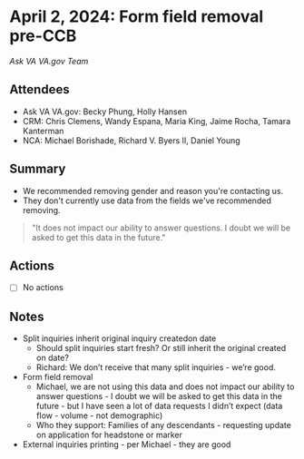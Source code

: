 # April 2, 2024: Form field removal pre-CCB
*Ask VA VA.gov Team*

## Attendees

- Ask VA VA.gov: Becky Phung, Holly Hansen
- CRM: Chris Clemens, Wandy Espana, Maria King, Jaime Rocha, Tamara Kanterman
- NCA: Michael Borishade, Richard V. Byers II, Daniel Young

## Summary

- We recommended removing gender and reason you're contacting us.
- They don't currently use data from the fields we've recommended removing.
> "It does not impact our ability to answer questions. I doubt we will be asked to get this data in the future."

## Actions

- [ ] No actions

## Notes

- Split inquiries inherit original inquiry createdon date
  - Should split inquiries start fresh? Or still inherit the original created on date?
  - Richard: We don’t receive that many split inquiries - we’re good.
- Form field removal
  - Michael, we are not using this data and does not impact our ability to answer questions - I doubt we will be asked to get this data in the future - but I have seen a lot of data requests I didn’t expect (data flow - volume - not demographic) 
  - Who they support: Families of any descendants - requesting update on application for headstone or marker
- External inquiries printing - per Michael - they are good 
